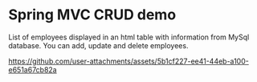 # Spring MVC CRUD demo

List of employees displayed in an html table with information from MySql database. You can add, update and delete employees.

https://github.com/user-attachments/assets/5b1cf227-ee41-44eb-a100-e651a67cb82a
